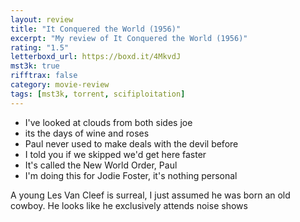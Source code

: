 ```yaml
---
layout: review
title: "It Conquered the World (1956)"
excerpt: "My review of It Conquered the World (1956)"
rating: "1.5"
letterboxd_url: https://boxd.it/4MkvdJ
mst3k: true
rifftrax: false
category: movie-review
tags: [mst3k, torrent, scifiploitation]
---
```


- I've looked at clouds from both sides joe
- its the days of wine and roses
- Paul never used to make deals with the devil before
- I told you if we skipped we'd get here faster
- It's called the New World Order, Paul
- I'm doing this for Jodie Foster, it's nothing personal

A young Les Van Cleef is surreal, I just assumed he was born an old cowboy. He looks like he exclusively attends noise shows
